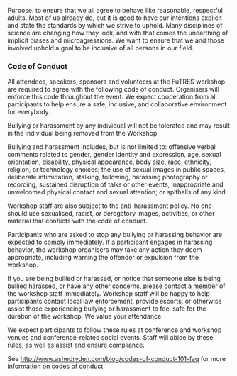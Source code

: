 Purpose: to ensure that we all agree to behave like reasonable, respectful adults. Most of us already do, but it is good to have our intentions explicit and state the standards by which we strive to uphold. Many disciplines of science are changing how they look, and with that comes the unearthing of implicit biases and microagressions. We want to ensure that we and those involved uphold a goal to be inclusive of all persons in our field.


### Code of Conduct ###


All attendees, speakers, sponsors and volunteers at the FuTRES workshop are required to agree with the following code of conduct. Organisers will enforce this code throughout the event. We expect cooperation from all participants to help ensure a safe, inclusive, and collaborative environment for everybody.

Bullying or harassment by any individual will not be tolerated and may result in the individual being removed from the Workshop.

Bullying and harassment includes, but is not limited to: offensive verbal comments related to gender, gender identity and expression, age, sexual orientation, disability, physical appearance, body size, race, ethnicity, religion, or technology choices; the use of sexual images in public spaces, deliberate intimidation, stalking, following, harassing photography or recording, sustained disruption of talks or other events, inappropriate and unwelcomed physical contact and sexual attention; or spitballs of any kind.

Workshop staff are also subject to the anti-harassment policy. No one should use sexualised, racist, or derogatory images, activities, or other material that conflicts with the code of conduct. 

Participants who are asked to stop any bullying or harassing behavior are expected to comply immediately. If a participant engages in harassing behavior, the workshop organisers may take any action they deem appropriate, including warning the offender or expulsion from the workshop.

If you are being bullied or harassed, or notice that someone else is being bullied harassed, or have any other concerns, please contact a member of the workshop staff immediately. Workshop staff will be happy to help participants contact local law enforcement, provide escorts, or otherwise assist those experiencing bullying or harassment to feel safe for the duration of the workshop. We value your attendance.

We expect participants to follow these rules at conference and workshop venues and conference-related social events. Staff will abide by these rules, as well as assist and ensure compliance.

See http://www.ashedryden.com/blog/codes-of-conduct-101-faq for more information on codes of conduct.
